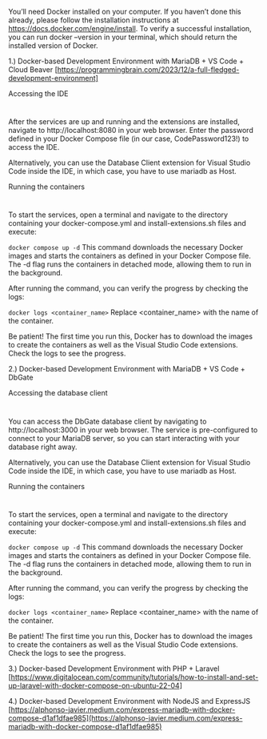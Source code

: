 You’ll need Docker installed on your computer. If you haven’t done this already, please follow the installation instructions at https://docs.docker.com/engine/install. To verify a successful installation, you can run docker –version in your terminal, which should return the installed version of Docker.

1.) Docker-based Development Environment with MariaDB + VS Code + Cloud Beaver
[https://programmingbrain.com/2023/12/a-full-fledged-development-environment]

Accessing the IDE
#
After the services are up and running and the extensions are installed, navigate to http://localhost:8080 in your web browser. Enter the password defined in your Docker Compose file (in our case, CodePassword123!) to access the IDE.

Alternatively, you can use the Database Client extension for Visual Studio Code inside the IDE, in which case, you have to use mariadb as Host.

Running the containers
#
To start the services, open a terminal and navigate to the directory containing your docker-compose.yml and install-extensions.sh files and execute:

`docker compose up -d`
This command downloads the necessary Docker images and starts the containers as defined in your Docker Compose file. The -d flag runs the containers in detached mode, allowing them to run in the background.

After running the command, you can verify the progress by checking the logs:

`docker logs <container_name>`
Replace <container_name> with the name of the container.

Be patient! The first time you run this, Docker has to download the images to create the containers as well as the Visual Studio Code extensions. Check the logs to see the progress.

2.) Docker-based Development Environment with MariaDB + VS Code + DbGate

Accessing the database client
#
You can access the DbGate database client by navigating to http://localhost:3000 in your web browser. The service is pre-configured to connect to your MariaDB server, so you can start interacting with your database right away.

Alternatively, you can use the Database Client extension for Visual Studio Code inside the IDE, in which case, you have to use mariadb as Host.

Running the containers
#
To start the services, open a terminal and navigate to the directory containing your docker-compose.yml and install-extensions.sh files and execute:

`docker compose up -d`
This command downloads the necessary Docker images and starts the containers as defined in your Docker Compose file. The -d flag runs the containers in detached mode, allowing them to run in the background.

After running the command, you can verify the progress by checking the logs:

`docker logs <container_name>`
Replace <container_name> with the name of the container.

Be patient! The first time you run this, Docker has to download the images to create the containers as well as the Visual Studio Code extensions. Check the logs to see the progress.

3.) Docker-based Development Environment with PHP + Laravel
[https://www.digitalocean.com/community/tutorials/how-to-install-and-set-up-laravel-with-docker-compose-on-ubuntu-22-04]

4.) Docker-based Development Environment with NodeJS and ExpressJS
[https://alphonso-javier.medium.com/express-mariadb-with-docker-compose-d1af1dfae985](https://alphonso-javier.medium.com/express-mariadb-with-docker-compose-d1af1dfae985)
